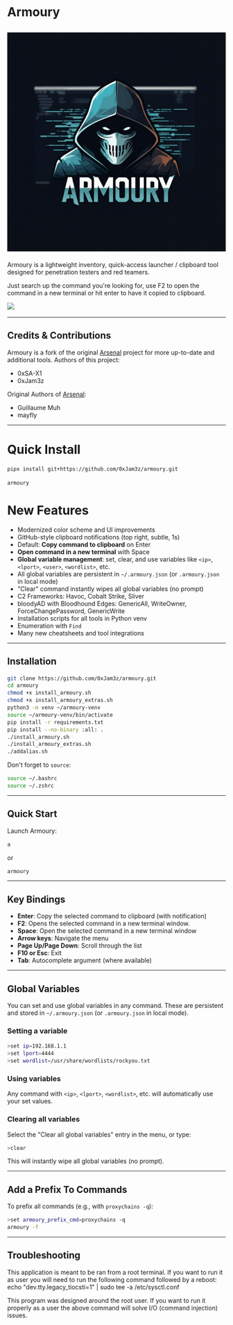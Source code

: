 # Armoury

![](img/logo.png)
---

Armoury is a lightweight inventory, quick-access launcher / clipboard tool designed for penetration testers and red teamers.

Just search up the command you're looking for, use F2 to open the command in a new terminal or hit enter to have it copied to clipboard.

![](img/armoury.gif)

---

## Credits & Contributions 
Armoury is a fork of the original [Arsenal](https://github.com/Orange-Cyberdefense/arsenal) project for more up-to-date and additional tools.
Authors of this project:
* 0xSA-X1
* 0xJam3z

Original Authors of [Arsenal](https://github.com/Orange-Cyberdefense/arsenal): 
* Guillaume Muh
* mayfly

---

# **Quick Install**
```
pipx install git+https://github.com/0xJam3z/armoury.git

armoury
```

# **New Features**

- Modernized color scheme and UI improvements
- GitHub-style clipboard notifications (top right, subtle, 1s)
- Default: **Copy command to clipboard** on Enter
- **Open command in a new terminal** with Space
- **Global variable management**: set, clear, and use variables like `<ip>`, `<lport>`, `<user>`, `<wordlist>`, etc.
- All global variables are persistent in `~/.armoury.json` (or `.armoury.json` in local mode)
- "Clear" command instantly wipes all global variables (no prompt)
- C2 Frameworks: Havoc, Cobalt Strike, Sliver
- bloodyAD with Bloodhound Edges: GenericAll, WriteOwner, ForceChangePassword, GenericWrite
- Installation scripts for all tools in Python venv
- Enumeration with `Find`
- Many new cheatsheets and tool integrations

---

## Installation

```sh
git clone https://github.com/0xJam3z/armoury.git
cd armoury
chmod +x install_armoury.sh 
chmod +x install_armoury_extras.sh
python3 -m venv ~/armoury-venv                  
source ~/armoury-venv/bin/activate
pip install -r requirements.txt 
pip install --no-binary :all: .
./install_armoury.sh
./install_armoury_extras.sh
./addalias.sh
```

Don't forget to `source`:
```sh
source ~/.bashrc
source ~/.zshrc
```

---

## Quick Start

Launch Armoury:
```sh
a
```
or
```sh
armoury
```

---

## Key Bindings

- **Enter**: Copy the selected command to clipboard (with notification)
- **F2**: Opens the selected command in a new terminal window.
- **Space**: Open the selected command in a new terminal window
- **Arrow keys**: Navigate the menu
- **Page Up/Page Down**: Scroll through the list
- **F10 or Esc**: Exit
- **Tab**: Autocomplete argument (where available)

---

## Global Variables

You can set and use global variables in any command. These are persistent and stored in `~/.armoury.json` (or `.armoury.json` in local mode).

### Setting a variable

```sh
>set ip=192.168.1.1
>set lport=4444
>set wordlist=/usr/share/wordlists/rockyou.txt
```

### Using variables

Any command with `<ip>`, `<lport>`, `<wordlist>`, etc. will automatically use your set values.

### Clearing all variables

Select the "Clear all global variables" entry in the menu, or type:
```sh
>clear
```
This will instantly wipe all global variables (no prompt).

---

## Add a Prefix To Commands

To prefix all commands (e.g., with `proxychains -q`):

```sh
>set armoury_prefix_cmd=proxychains -q
armoury -f
```

---

## Troubleshooting

This application is meant to be ran from a root terminal. If you want to run it as user you will need to run the following command followed by a reboot:
echo "dev.tty.legacy_tiocsti=1" | sudo tee -a /etc/sysctl.conf

This program was designed around the root user. If you want to run it properly as a user the above command will solve I/O (command injection) issues.

